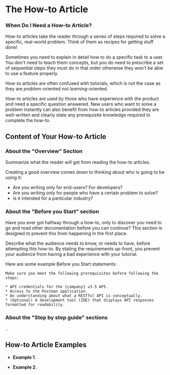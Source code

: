 # The How-to Article

### When Do I Need a How-to Article?

How-to articles take the reader through a series of steps required to solve a specific, real-world problem.
Think of them as recipes for getting stuff done!

Sometimes you need to explain in detail how to do a specific task to a user.
You don't need to teach them concepts, but you do need to prescribe a set of sequential steps they must do in that order otherwise they won't be able to use a feature properly.

How-to articles are often confused with tutorials, which is not the case as they are _problem_-oriented not _learning_-oriented.

How-to articles are used by those who have experience with the product and need a specific question answered.
New users who want to solve a problem instantly can also benefit from how-to articles provided they are well-written and clearly state any prerequisite knowledge required to complete the how-to.

## Content of Your How-to Article

### About the "Overview" Section

Summarize what the reader will get from reading the how-to articles.

Creating a good overview comes down to thinking about who is going to be using it:

* Are you writing only for end-users? For developers?
* Are you writing only for people who have a certain problem to solve?
* Is it intended for a particular industry?

### About the "Before you Start" section

Have you ever got halfway through a how-to, only to discover you need to go and read other documentation before you can continue?
This section is designed to prevent this from happening in the first place.

Describe what the audience needs to know, or needs to have, before attempting this how-to.
By stating the requirements up-front, you prevent your audience from having a bad experience with your tutorial.

Here are some example Before you Start statements:

```
Make sure you meet the following prerequisites before following the steps:

* API credentials for the {company} v3.5 API.
* Access to the Postman application.
* An understanding about what a RESTful API is conceptually.
* (Optional) A development tool (IDE) that displays API responses formatted for readability.

```

### About the "Step by step guide" sections

..

## How-to Article Examples

* **Example 1**.

* **Example 2**.
